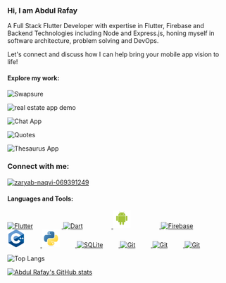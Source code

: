 ### Hi, I am Abdul Rafay

A Full Stack Flutter Developer with expertise in Flutter, Firebase and Backend Technologies including Node and Express.js, honing myself in software architecture, problem solving and DevOps.

Let's connect and discuss how I can help bring your mobile app vision to life!

#### Explore my work:

![Swapsure](https://github.com/A-Rafay32/A-Rafay32/assets/113136294/cd178842-737d-47d2-8d5b-196e361257ab)

![real estate app demo](https://github.com/A-Rafay32/A-Rafay32/assets/113136294/b62d6d33-f2a5-489a-846e-f57a1ee3f99e)


![Chat App](https://github.com/A-Rafay32/A-Rafay32/assets/113136294/7417daef-0858-4c98-a4ff-8a8297baf8c6)


![Quotes](https://github.com/A-Rafay32/A-Rafay32/assets/113136294/ba212941-2d9b-4559-a280-c1b082b076a4)


![Thesaurus App](https://github.com/A-Rafay32/A-Rafay32/assets/113136294/1148e5e5-a16d-4735-ac39-4bd9aff2a59e)






<h3 align="left">Connect with me:</h3>
<p align="left">
<a href="https://www.linkedin.com/in/abdul-rafay-6a9611253?utm_source=share&utm_campaign=share_via&utm_content=profile&utm_medium=android_app " target="blank"><img align="center" src="https://raw.githubusercontent.com/rahuldkjain/github-profile-readme-generator/master/src/images/icons/Social/linked-in-alt.svg" alt="zaryab-naqvi-069391249" height="30" width="40" /></a>
</p>




</p>
<h4 align="left">Languages and Tools:</h4> 
<p align="left">  
 
<a href="https://flutter.dev" target="_blank" rel="noreferrer"> 
<img src="https://www.vectorlogo.zone/logos/flutterio/flutterio-icon.svg" alt="Flutter" width="40" height="40" style="margin-right: 65px;" />  </a> 
<a href="https://dart.dev" target="_blank" rel="noreferrer"> 
<img src="https://www.vectorlogo.zone/logos/dartlang/dartlang-icon.svg" alt="Dart" width="40" height="40" style="margin-right: 65px;" /> </a> 
<a href="https://developer.android.com" target="_blank" rel="noreferrer"> 
<img src="https://raw.githubusercontent.com/devicons/devicon/master/icons/android/android-original-wordmark.svg" alt="android" width="40" height="40" style="margin-right: 65px;" /> </a> 
<a href="https://firebase.google.com" target="_blank" rel="noreferrer"> 
<img src="https://www.vectorlogo.zone/logos/firebase/firebase-icon.svg" alt="Firebase" width="40" height="40" style="margin-right: 65px;" />  </a> 
<a href="https://www.w3schools.com/cpp/" target="_blank" rel="noreferrer"> <img src="https://raw.githubusercontent.com/devicons/devicon/master/icons/cplusplus/cplusplus-original.svg" alt="cplusplus" width="40" height="40" style="margin-right: 35px;" /> 
</a> 
<a href="https://www.python.org" target="_blank" rel="noreferrer"> 
<img src="https://raw.githubusercontent.com/devicons/devicon/master/icons/python/python-original.svg" alt="python" width="40" height="40" style="margin-right: 35px;" /> 
</a> 
<a href="https://www.sqlite.org" target="_blank" rel="noreferrer"> 
<img src="https://www.vectorlogo.zone/logos/sqlite/sqlite-icon.svg" alt="SQLite" width="40" height="40" style="margin-right: 35px;" /> </a> 
<a href="https://git-scm.com" target="_blank" rel="noreferrer"> 
<img src="https://www.vectorlogo.zone/logos/git-scm/git-scm-icon.svg" alt="Git" width="40" height="40" style="margin-right: 35px;" />
<a href="https://nodejs.org/en" target="_blank" rel="noreferrer"> 
<img src="https://www.vectorlogo.zone/logos/nodejs/nodejs-icon.svg" alt="Git" width="40" height="40" style="margin-right: 35px;" />
<a href="https://nodejs.org/en" target="_blank" rel="noreferrer"> 
<img src="https://www.vectorlogo.zone/logos/kotlinlang/kotlinlang-icon.svg" alt="Git" width="40" height="40" style="margin-right: 35px;" />
</a> 
</p> 

![Top Langs](https://github-readme-stats.vercel.app/api/top-langs/?username=A-Rafay32&layout=compact)

[![Abdul Rafay's GitHub stats](https://github-readme-stats.vercel.app/api?username=A-Rafay32)](https://github.com/anuraghazra/github-readme-stats)
